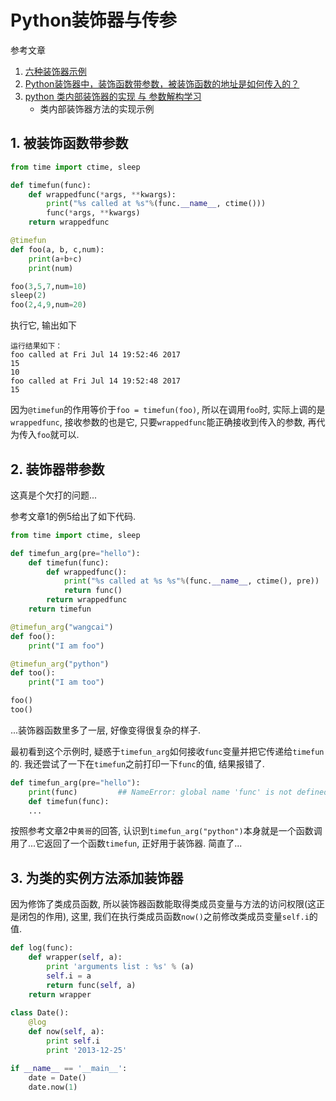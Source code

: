 # Python装饰器与传参

参考文章

1. [六种装饰器示例](http://www.jianshu.com/p/a405814f8786)
2. [Python装饰器中，装饰函数带参数，被装饰函数的地址是如何传入的？](https://www.zhihu.com/question/64433992)
3. [python 类内部装饰器的实现 与 参数解构学习](https://www.cnblogs.com/chentingjun/p/10237011.html)
    - 类内部装饰器方法的实现示例

## 1. 被装饰函数带参数

```py
from time import ctime, sleep

def timefun(func):
    def wrappedfunc(*args, **kwargs):
        print("%s called at %s"%(func.__name__, ctime()))
        func(*args, **kwargs)
    return wrappedfunc

@timefun
def foo(a, b, c,num):
    print(a+b+c)
    print(num)

foo(3,5,7,num=10)
sleep(2)
foo(2,4,9,num=20)
```

执行它, 输出如下

```
运行结果如下：
foo called at Fri Jul 14 19:52:46 2017
15
10
foo called at Fri Jul 14 19:52:48 2017
15
```

因为`@timefun`的作用等价于`foo = timefun(foo)`, 所以在调用`foo`时, 实际上调的是`wrappedfunc`, 接收参数的也是它, 只要`wrappedfunc`能正确接收到传入的参数, 再代为传入`foo`就可以.

## 2. 装饰器带参数

这真是个欠打的问题...

参考文章1的例5给出了如下代码.

```py
from time import ctime, sleep

def timefun_arg(pre="hello"):
    def timefun(func):
        def wrappedfunc():
            print("%s called at %s %s"%(func.__name__, ctime(), pre))
            return func()
        return wrappedfunc
    return timefun

@timefun_arg("wangcai")
def foo():
    print("I am foo")

@timefun_arg("python")
def too():
    print("I am too")

foo()
too()
```

...装饰器函数里多了一层, 好像变得很复杂的样子.

最初看到这个示例时, 疑惑于`timefun_arg`如何接收`func`变量并把它传递给`timefun`的. 我还尝试了一下在`timefun`之前打印一下`func`的值, 结果报错了.

```py
def timefun_arg(pre="hello"):
    print(func)         ## NameError: global name 'func' is not defined
    def timefun(func):
    ...
```

按照参考文章2中`黄哥`的回答, 认识到`timefun_arg("python")`本身就是一个函数调用了...它返回了一个函数`timefun`, 正好用于装饰器. 简直了...

## 3. 为类的实例方法添加装饰器

因为修饰了类成员函数, 所以装饰器函数能取得类成员变量与方法的访问权限(这正是闭包的作用), 这里, 我们在执行类成员函数`now()`之前修改类成员变量`self.i`的值.

```py
def log(func):
    def wrapper(self, a):
        print 'arguments list : %s' % (a)
        self.i = a
        return func(self, a)
    return wrapper
    
class Date():
    @log
    def now(self, a):
        print self.i
        print '2013-12-25'

if __name__ == '__main__':
    date = Date()
    date.now(1)
```
